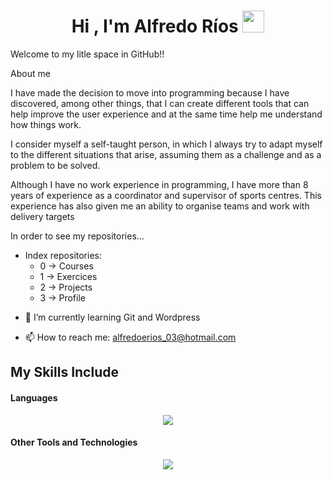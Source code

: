 <h1 align="center"><b>Hi , I'm Alfredo Ríos </b><img src="https://media.giphy.com/media/hvRJCLFzcasrR4ia7z/giphy.gif" width="35"></h1>

Welcome to my litle space in GitHub!!

About me

I have made the decision to move into programming because I have discovered, among other things, that I can create different tools that can help improve the user experience and at the same time help me understand how things work.

I consider myself a self-taught person, in which I always try to adapt myself to the different situations that arise, assuming them as a challenge and as a problem to be solved.

Although I have no work experience in programming, I have more than 8 years of experience as a coordinator and supervisor of sports centres. This experience has also given me an ability to organise teams and work with delivery targets

<span> 
In order to see my repositories...
  
- Index repositories:
  - 0 -> Courses
  - 1 -> Exercices
  - 2 -> Projects 
  - 3 -> Profile 
</span>

- 🌱 I’m currently learning Git and Wordpress


- 📫 How to reach me: alfredoerios_03@hotmail.com


## My Skills Include

<h4> Languages </h4>
<p align="center">
  <a href="https://skillicons.dev">
    <img src="https://skillicons.dev/icons?i=html,css,tailwind,js,ts,java," />
  </a>
</p>

<h4> Other Tools and Technologies </h4>
<p align="center">
  <a href="https://skillicons.dev">
    <img src="https://skillicons.dev/icons?i=react,spring,mysql" />
  </a>
</p>



<!--
**AlfredoRios24/AlfredoRios24** is a ✨ _special_ ✨ repository because its `README.md` (this file) appears on your GitHub profile.

Here are some ideas to get you started:

- 🔭 I’m currently working on ...
- 🌱 I’m currently learning ...
- 👯 I’m looking to collaborate on ...
- 🤔 I’m looking for help with ...
- 💬 Ask me about ...
- 📫 How to reach me: ...
- 😄 Pronouns: ...
- ⚡ Fun fact: ...
-->
